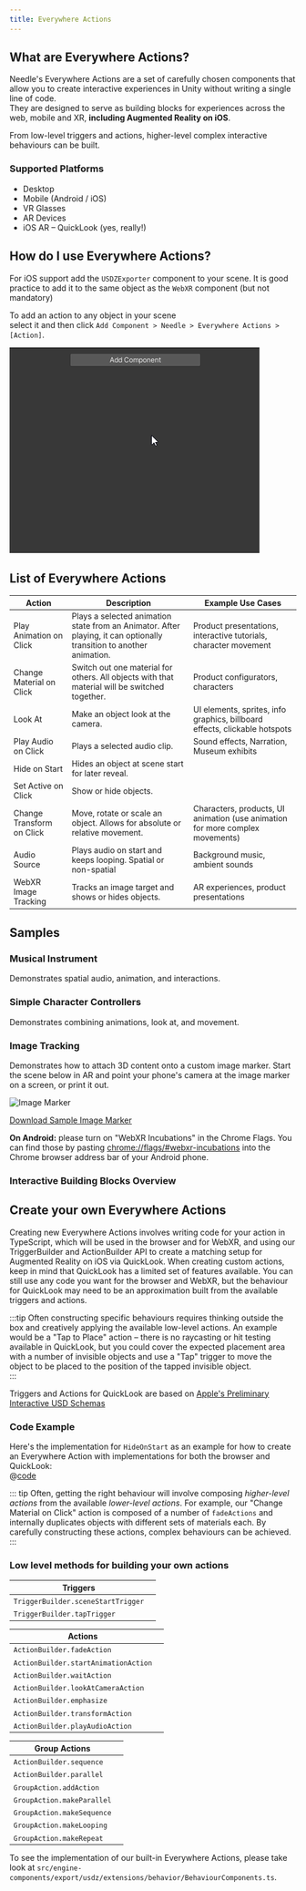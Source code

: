 ```yaml
---
title: Everywhere Actions
---
```


## What are Everywhere Actions?

Needle's Everywhere Actions are a set of carefully chosen components that allow you to create interactive experiences in Unity without writing a single line of code.  
They are designed to serve as building blocks for experiences across the web, mobile and XR, **including Augmented Reality on iOS**.  

From low-level triggers and actions, higher-level complex interactive behaviours can be built.  

### Supported Platforms
- Desktop
- Mobile (Android / iOS)
- VR Glasses
- AR Devices
- iOS AR – QuickLook (yes, really!)

## How do I use Everywhere Actions?

For iOS support add the `USDZExporter` component to your scene. It is good practice to add it to the same object as the `WebXR` component (but not mandatory)

To add an action to any object in your scene  
select it and then click `Add Component > Needle > Everywhere Actions > [Action]`.

![](/imgs/everywhere-actions-component-menu.gif)

## List of Everywhere Actions

| Action | Description | Example Use Cases |
| --- | --- | --- |
| Play Animation on Click | Plays a selected animation state from an Animator. After playing, it can optionally transition to another animation. | Product presentations, interactive tutorials, character movement |
| Change Material on Click | Switch out one material for others. All objects with that material will be switched together. | Product configurators, characters |
| Look At | Make an object look at the camera. | UI elements, sprites, info graphics, billboard effects, clickable hotspots |
| Play Audio on Click | Plays a selected audio clip. | Sound effects, Narration, Museum exhibits |
| Hide on Start | Hides an object at scene start for later reveal. |
| Set Active on Click | Show or hide objects. |  |
| Change Transform on Click | Move, rotate or scale an object. Allows for absolute or relative movement. | Characters, products, UI animation (use animation for more complex movements) |
| Audio Source | Plays audio on start and keeps looping. Spatial or non-spatial | Background music, ambient sounds |
| WebXR Image Tracking | Tracks an image target and shows or hides objects. | AR experiences, product presentations |

## Samples

### Musical Instrument

Demonstrates spatial audio, animation, and interactions.

<sample src="https://engine.needle.tools/samples/musical-instrument" />

### Simple Character Controllers

Demonstrates combining animations, look at, and movement.  

<sample src="https://engine.needle.tools/samples/usdz-characters" />

### Image Tracking

Demonstrates how to attach 3D content onto a custom image marker. Start the scene below in AR and point your phone's camera at the image marker on a screen, or print it out.     

<img src="https://engine.needle.tools/samples/image-tracking/assets/needle-marker.png" alt="Image Marker" width=300 />    

<a href="https://engine.needle.tools/samples/image-tracking/assets/needle-marker.png" target="_blank">Download Sample Image Marker</a>  

**On Android:** please turn on "WebXR Incubations" in the Chrome Flags. You can find those by pasting [chrome://flags/#webxr-incubations](chrome://flags/#webxr-incubations) into the Chrome browser address bar of your Android phone.  

<sample src="https://engine.needle.tools/samples/image-tracking" />

### Interactive Building Blocks Overview

<sample src="https://engine.needle.tools/samples/usdz-interactivity" />

## Create your own Everywhere Actions

Creating new Everywhere Actions involves writing code for your action in TypeScript, which will be used in the browser and for WebXR, and using our TriggerBuilder and ActionBuilder API to create a matching setup for Augmented Reality on iOS via QuickLook. When creating custom actions, keep in mind that QuickLook has a limited set of features available. You can still use any code you want for the browser and WebXR, but the behaviour for QuickLook may need to be an approximation built from the available triggers and actions. 

:::tip
Often constructing specific behaviours requires thinking outside the box and creatively applying the available low-level actions. An example would be a "Tap to Place" action – there is no raycasting or hit testing available in QuickLook, but you could cover the expected placement area with a number of invisible objects and use a "Tap" trigger to move the object to be placed to the position of the tapped invisible object.  
:::

Triggers and Actions for QuickLook are based on [Apple's Preliminary Interactive USD Schemas](https://developer.apple.com/documentation/arkit/usdz_schemas_for_ar/actions_and_triggers)

### Code Example

Here's the implementation for `HideOnStart` as an example for how to create an Everywhere Action with implementations for both the browser and QuickLook:  
@[code](@code/component-everywhere-action-hideonstart.ts)

::: tip
Often, getting the right behaviour will involve composing _higher-level actions_ from the available _lower-level actions_. For example, our "Change Material on Click" action is composed of a number of `fadeActions` and internally duplicates objects with different sets of materials each. By carefully constructing these actions, complex behaviours can be achieved.  
:::

### Low level methods for building your own actions

| Triggers | |
| --- | --- |
| `TriggerBuilder.sceneStartTrigger` | |
| `TriggerBuilder.tapTrigger` | |

| Actions | |
| --- | --- |
| `ActionBuilder.fadeAction` | |
| `ActionBuilder.startAnimationAction` | |
| `ActionBuilder.waitAction` | |
| `ActionBuilder.lookAtCameraAction` | |
| `ActionBuilder.emphasize` | |
| `ActionBuilder.transformAction` | |
| `ActionBuilder.playAudioAction` | |

|  Group Actions | |
| --- | --- |
| `ActionBuilder.sequence` | |
| `ActionBuilder.parallel` | |
| `GroupAction.addAction` | |
| `GroupAction.makeParallel` | |
| `GroupAction.makeSequence` | |
| `GroupAction.makeLooping` | |
| `GroupAction.makeRepeat` | |

To see the implementation of our built-in Everywhere Actions, please take look at `src/engine-components/export/usdz/extensions/behavior/BehaviourComponents.ts`.